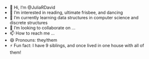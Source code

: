- 👋 Hi, I’m @JuliaRDavid
- 👀 I’m interested in reading, ultimate frisbee, and dancing
- 🌱 I’m currently learning data structures in computer science and discrete structures
- 💞️ I’m looking to collaborate on ...
- 📫 How to reach me ...
- 😄 Pronouns: they/them
- ⚡ Fun fact: I have 9 siblings, and once lived in one house with all of them!

<!---
JuliaRDavid/JuliaRDavid is a ✨ special ✨ repository because its `README.md` (this file) appears on your GitHub profile.
You can click the Preview link to take a look at your changes.
--->
